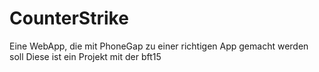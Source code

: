 # CounterStrike
Eine WebApp, die mit PhoneGap zu einer richtigen App gemacht werden soll
Diese ist ein Projekt mit der bft15
